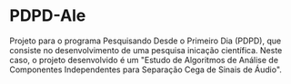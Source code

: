 # PDPD-Ale
 Projeto para o programa Pesquisando Desde o Primeiro Dia (PDPD), que consiste no desenvolvimento de uma pesquisa inicação científica. Neste caso, o projeto desenvolvido é um "Estudo de Algoritmos de Análise de Componentes Independentes para Separação Cega de Sinais de Áudio".
